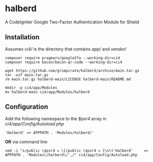 # halberd
A CodeIgniter Google Two-Factor Authentication Module for Shield
## Installation
Assumes *ci4/* is the directory that contains *app/* and *vendor/*
```
composer require pragmarx/google2fa --working-dir=ci4
composer require bacon/bacon-qr-code --working-dir=ci4

wget https://github.com/grimpirate/halberd/archive/main.tar.gz
tar -xzf main.tar.gz
rm main.tar.gz halberd-main/LICENSE halberd-main/README.md

mkdir -p ci4/app/Modules
mv halberd-main ci4/app/Modules/halberd
```
## Configuration
Add the following namespace to the *$psr4* array in *ci4/app/Config/Autoload.php*
```
'Halberd' => APPPATH . 'Modules/halberd/'
```
**OR** via command line
```
sed -i "s/public \$psr4 = \[/public \$psr4 = [\n\t'Halberd'     => APPPATH . 'Modules\/halberd\/',/" ci4/app/Config/Autoload.php
```

